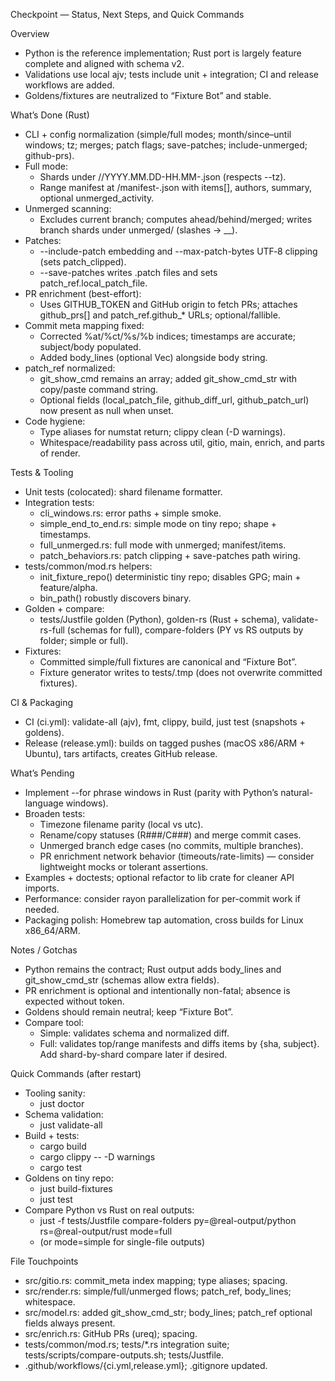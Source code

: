 Checkpoint — Status, Next Steps, and Quick Commands

Overview

- Python is the reference implementation; Rust port is largely feature complete and aligned with schema v2.
- Validations use local ajv; tests include unit + integration; CI and release workflows are added.
- Goldens/fixtures are neutralized to “Fixture Bot” and stable.

What’s Done (Rust)

- CLI + config normalization (simple/full modes; month/since–until windows; tz; merges; patch flags; save-patches; include-unmerged; github-prs).
- Full mode:
  - Shards under <base>/<label>/YYYY.MM.DD-HH.MM-<shortsha>.json (respects --tz).
  - Range manifest at <base>/manifest-<label>.json with items[], authors, summary, optional unmerged_activity.
- Unmerged scanning:
  - Excludes current branch; computes ahead/behind/merged; writes branch shards under unmerged/<branch> (slashes → __).
- Patches:
  - --include-patch embedding and --max-patch-bytes UTF‑8 clipping (sets patch_clipped).
  - --save-patches writes .patch files and sets patch_ref.local_patch_file.
- PR enrichment (best-effort):
  - Uses GITHUB_TOKEN and GitHub origin to fetch PRs; attaches github_prs[] and patch_ref.github_* URLs; optional/fallible.
- Commit meta mapping fixed:
  - Corrected %at/%ct/%s/%b indices; timestamps are accurate; subject/body populated.
  - Added body_lines (optional Vec<String>) alongside body string.
- patch_ref normalized:
  - git_show_cmd remains an array; added git_show_cmd_str with copy/paste command string.
  - Optional fields (local_patch_file, github_diff_url, github_patch_url) now present as null when unset.
- Code hygiene:
  - Type aliases for numstat return; clippy clean (-D warnings).
  - Whitespace/readability pass across util, gitio, main, enrich, and parts of render.

Tests & Tooling

- Unit tests (colocated): shard filename formatter.
- Integration tests:
  - cli_windows.rs: error paths + simple smoke.
  - simple_end_to_end.rs: simple mode on tiny repo; shape + timestamps.
  - full_unmerged.rs: full mode with unmerged; manifest/items.
  - patch_behaviors.rs: patch clipping + save-patches path wiring.
- tests/common/mod.rs helpers:
  - init_fixture_repo() deterministic tiny repo; disables GPG; main + feature/alpha.
  - bin_path() robustly discovers binary.
- Golden + compare:
  - tests/Justfile golden (Python), golden-rs (Rust + schema), validate-rs-full (schemas for full), compare-folders (PY vs RS outputs by folder; simple or full).
- Fixtures:
  - Committed simple/full fixtures are canonical and “Fixture Bot”.
  - Fixture generator writes to tests/.tmp (does not overwrite committed fixtures).

CI & Packaging

- CI (ci.yml): validate-all (ajv), fmt, clippy, build, just test (snapshots + goldens).
- Release (release.yml): builds on tagged pushes (macOS x86/ARM + Ubuntu), tars artifacts, creates GitHub release.

What’s Pending

- Implement --for phrase windows in Rust (parity with Python’s natural-language windows).
- Broaden tests:
  - Timezone filename parity (local vs utc).
  - Rename/copy statuses (R###/C###) and merge commit cases.
  - Unmerged branch edge cases (no commits, multiple branches).
  - PR enrichment network behavior (timeouts/rate-limits) — consider lightweight mocks or tolerant assertions.
- Examples + doctests; optional refactor to lib crate for cleaner API imports.
- Performance: consider rayon parallelization for per-commit work if needed.
- Packaging polish: Homebrew tap automation, cross builds for Linux x86_64/ARM.

Notes / Gotchas

- Python remains the contract; Rust output adds body_lines and git_show_cmd_str (schemas allow extra fields).
- PR enrichment is optional and intentionally non-fatal; absence is expected without token.
- Goldens should remain neutral; keep “Fixture Bot”.
- Compare tool:
  - Simple: validates schema and normalized diff.
  - Full: validates top/range manifests and diffs items by {sha, subject}. Add shard-by-shard compare later if desired.

Quick Commands (after restart)

- Tooling sanity:
  - just doctor
- Schema validation:
  - just validate-all
- Build + tests:
  - cargo build
  - cargo clippy -- -D warnings
  - cargo test
- Goldens on tiny repo:
  - just build-fixtures
  - just test
- Compare Python vs Rust on real outputs:
  - just -f tests/Justfile compare-folders py=@real-output/python rs=@real-output/rust mode=full
  - (or mode=simple for single-file outputs)

File Touchpoints

- src/gitio.rs: commit_meta index mapping; type aliases; spacing.
- src/render.rs: simple/full/unmerged flows; patch_ref, body_lines; whitespace.
- src/model.rs: added git_show_cmd_str; body_lines; patch_ref optional fields always present.
- src/enrich.rs: GitHub PRs (ureq); spacing.
- tests/common/mod.rs; tests/*.rs integration suite; tests/scripts/compare-outputs.sh; tests/Justfile.
- .github/workflows/{ci.yml,release.yml}; .gitignore updated.

